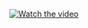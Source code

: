 [![Watch the video](https://via.placeholder.com/800x450.png?text=Click+to+Watch)](https://github.com/codeInn001/Videodorahacks/raw/refs/heads/main/VID_20241214_113227.mp4)
